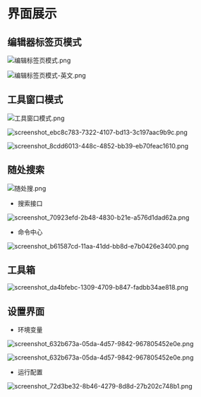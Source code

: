 # 界面展示

## 编辑器标签页模式

![编辑标签页模式.png](images/%E7%BC%96%E8%BE%91%E6%A0%87%E7%AD%BE%E9%A1%B5%E6%A8%A1%E5%BC%8F.png)

![编辑标签页模式-英文.png](images/%E7%BC%96%E8%BE%91%E6%A0%87%E7%AD%BE%E9%A1%B5%E6%A8%A1%E5%BC%8F-%E8%8B%B1%E6%96%87.png)

## 工具窗口模式

![工具窗口模式.png](images/%E5%B7%A5%E5%85%B7%E7%AA%97%E5%8F%A3%E6%A8%A1%E5%BC%8F.png)

![screenshot_ebc8c783-7322-4107-bd13-3c197aac9b9c.png](images/screenshot_ebc8c783-7322-4107-bd13-3c197aac9b9c.png)

![screenshot_8cdd6013-448c-4852-bb39-eb70feac1610.png](images/screenshot_8cdd6013-448c-4852-bb39-eb70feac1610.png)

## 随处搜索

![随处搜.png](images/%E9%9A%8F%E5%A4%84%E6%90%9C.png)

- 搜索接口

![screenshot_70923efd-2b48-4830-b21e-a576d1dad62a.png](images/screenshot_70923efd-2b48-4830-b21e-a576d1dad62a.png)

- 命令中心

![screenshot_b61587cd-11aa-41dd-bb8d-e7b0426e3400.png](images/screenshot_b61587cd-11aa-41dd-bb8d-e7b0426e3400.png)

## 工具箱

![screenshot_da4bfebc-1309-4709-b847-fadbb34ae818.png](images/toolbox.png)

## 设置界面

- 环境变量

![screenshot_632b673a-05da-4d57-9842-967805452e0e.png](images/设置页.png)

![screenshot_632b673a-05da-4d57-9842-967805452e0e.png](images/设置页2.png)

- 运行配置

![screenshot_72d3be32-8b46-4279-8d8d-27b202c748b1.png](快速入门/images/runvariable.png)